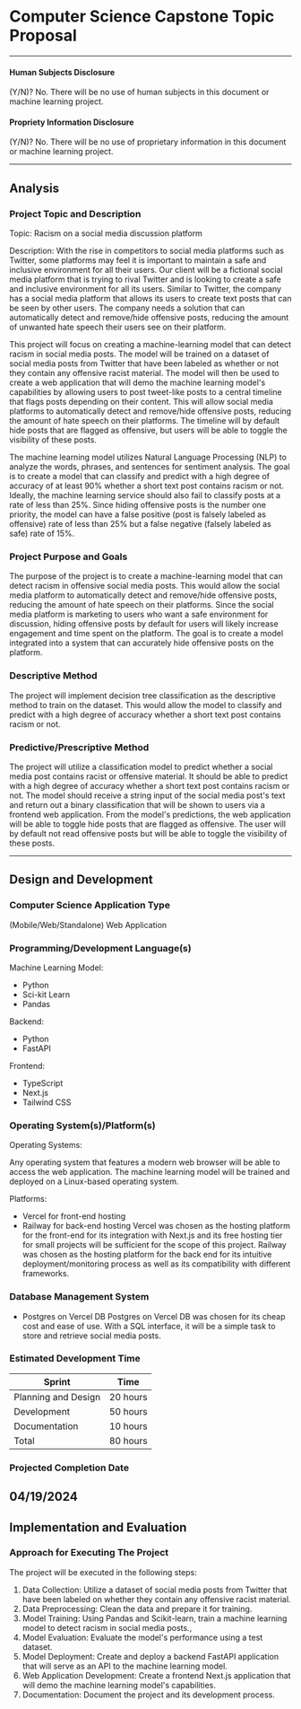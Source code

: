 # Computer Science Capstone Topic Proposal

---
#### Human Subjects Disclosure
(Y/N)?
No. There will be no use of human subjects in this document or machine learning project.

#### Propriety Information Disclosure
(Y/N)?
No. There will be no use of proprietary information in this document or machine learning project.

---
## Analysis

### Project Topic and Description
Topic: Racism on a social media discussion platform

Description: 
With the rise in competitors to social media platforms such as Twitter, some platforms may feel it is important to maintain a safe and inclusive environment for all their users. Our client will be a fictional social media platform that is trying to rival Twitter and is looking to create a safe and inclusive environment for all its users. Similar to Twitter, the company has a social media platform that allows its users to create text posts that can be seen by other users. The company needs a solution that can automatically detect and remove/hide offensive posts, reducing the amount of unwanted hate speech their users see on their platform.

This project will focus on creating a machine-learning model that can detect racism in social media posts. The model will be trained on a dataset of social media posts from Twitter that have been labeled as whether or not they contain any offensive racist material. The model will then be used to create a web application that will demo the machine learning model's capabilities by allowing users to post tweet-like posts to a central timeline that flags posts depending on their content. This will allow social media platforms to automatically detect and remove/hide offensive posts, reducing the amount of hate speech on their platforms. The timeline will by default hide posts that are flagged as offensive, but users will be able to toggle the visibility of these posts.

The machine learning model utilizes Natural Language Processing (NLP) to analyze the words, phrases, and sentences for sentiment analysis. The goal is to create a model that can classify and predict with a high degree of accuracy of at least 90% whether a short text post contains racism or not. Ideally, the machine learning service should also fail to classify posts at a rate of less than 25%. Since hiding offensive posts is the number one priority, the model can have a false positive (post is falsely labeled as offensive) rate of less than 25% but a false negative (falsely labeled as safe) rate of 15%.


### Project Purpose and Goals
The purpose of the project is to create a machine-learning model that can detect racism in offensive social media posts. This would allow the social media platform to automatically detect and remove/hide offensive posts, reducing the amount of hate speech on their platforms. Since the social media platform is marketing to users who want a safe environment for discussion, hiding offensive posts by default for users will likely increase engagement and time spent on the platform. The goal is to create a model integrated into a system that can accurately hide offensive posts on the platform. 

### Descriptive Method

The project will implement decision tree classification as the descriptive method to train on the dataset. This would allow the model to classify and predict with a high degree of accuracy whether a short text post contains racism or not.
### Predictive/Prescriptive Method
The project will utilize a classification model to predict whether a social media post contains racist or offensive material. It should be able to predict with a high degree of accuracy whether a short text post contains racism or not. The model should receive a string input of the social media post's text and return out a binary classification that will be shown to users via a frontend web application. From the model's predictions, the web application will be able to toggle hide posts that are flagged as offensive. The user will by default not read offensive posts but will be able to toggle the visibility of these posts.

---
## Design and Development

### Computer Science Application Type
(Mobile/Web/Standalone)
Web Application

### Programming/Development Language(s)

Machine Learning Model:
- Python
- Sci-kit Learn
- Pandas

Backend:
- Python
- FastAPI

Frontend:
- TypeScript
- Next.js
- Tailwind CSS

### Operating System(s)/Platform(s)

Operating Systems:

Any operating system that features a modern web browser will be able to access the web application.
The machine learning model will be trained and deployed on a Linux-based operating system.

Platforms: 
- Vercel for front-end hosting
- Railway for back-end hosting
Vercel was chosen as the hosting platform for the front-end for its integration with Next.js and its free hosting tier for small projects will be sufficient for the scope of this project. Railway was chosen as the hosting platform for the back end for its intuitive deployment/monitoring process as well as its compatibility with different frameworks.

### Database Management System

- Postgres on Vercel DB
Postgres on Vercel DB was chosen for its cheap cost and ease of use. With a SQL interface, it will be a simple task to store and retrieve social media posts.

### Estimated Development Time

| Sprint | Time |
| ------ | ----------- |
| Planning and Design | 20 hours|
| Development | 50 hours |
| Documentation | 10 hours |
| Total | 80 hours |

### Projected Completion Date
04/19/2024
---
## Implementation and Evaluation
### Approach for Executing The Project
The project will be executed in the following steps:
1. Data Collection: Utilize a dataset of social media posts from Twitter that have been labeled on whether they contain any offensive racist material.
2. Data Preprocessing: Clean the data and prepare it for training.
3. Model Training: Using Pandas and Scikit-learn, train a machine learning model to detect racism in social media posts.,
4. Model Evaluation: Evaluate the model's performance using a test dataset.
5. Model Deployment: Create and deploy a backend FastAPI application that will serve as an API to the machine learning model.
5. Web Application Development: Create a frontend Next.js application that will demo the machine learning model's capabilities. 
6. Documentation: Document the project and its development process.